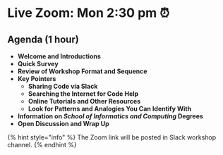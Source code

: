 # Live Zoom: Mon 2:30 pm ⏰

## Agenda (1 hour)

* **Welcome and Introductions**
* **Quick Survey**
* **Review of Workshop Format and Sequence**
* **Key Pointers**
  * **Sharing Code via Slack**
  * **Searching the Internet for Code Help**
  * **Online Tutorials and Other Resources**
  * **Look for Patterns and Analogies You Can Identify With**
* **Information on **_**School of Informatics and Computing**_** Degrees**
* **Open Discussion and Wrap Up**

{% hint style="info" %}
The Zoom link will be posted in Slack workshop channel.
{% endhint %}
